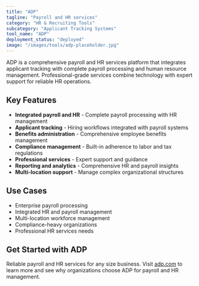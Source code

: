 ```yaml
---
title: "ADP"
tagline: "Payroll and HR services"
category: "HR & Recruiting Tools"
subcategory: "Applicant Tracking Systems"
tool_name: "ADP"
deployment_status: "deployed"
image: "/images/tools/adp-placeholder.jpg"
---
```

ADP is a comprehensive payroll and HR services platform that integrates applicant tracking with complete payroll processing and human resource management. Professional-grade services combine technology with expert support for reliable HR operations.

## Key Features

- **Integrated payroll and HR** - Complete payroll processing with HR management
- **Applicant tracking** - Hiring workflows integrated with payroll systems
- **Benefits administration** - Comprehensive employee benefits management
- **Compliance management** - Built-in adherence to labor and tax regulations
- **Professional services** - Expert support and guidance
- **Reporting and analytics** - Comprehensive HR and payroll insights
- **Multi-location support** - Manage complex organizational structures

## Use Cases

- Enterprise payroll processing
- Integrated HR and payroll management
- Multi-location workforce management
- Compliance-heavy organizations
- Professional HR services needs

## Get Started with ADP

Reliable payroll and HR services for any size business. Visit [adp.com](https://www.adp.com) to learn more and see why organizations choose ADP for payroll and HR management.
